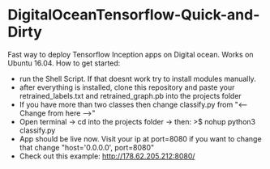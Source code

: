 # DigitalOceanTensorflow-Quick-and-Dirty
Fast way to deploy Tensorflow Inception apps on Digital ocean.
Works on Ubuntu 16.04.
How to get started:
- run the Shell Script. If that doesnt work try to install modules manually.
- after everything is installed, clone this repository and paste your retrained_labels.txt and retrained_graph.pb into the projects folder
- If you have more than two classes then change classify.py from  "<-- Change from here -->"
- Open terminal -> cd into the projects folder -> then: >$ nohup python3 classify.py
- App should be live now. Visit your ip at port=8080 if you want to change that change "host='0.0.0.0', port=8080"
- Check out this example: http://178.62.205.212:8080/
